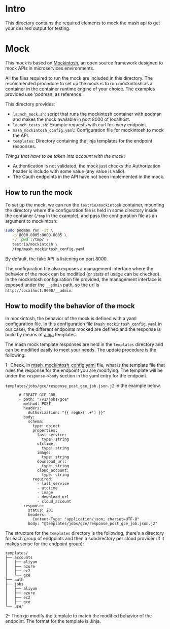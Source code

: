 
# Intro

This directory contains the required elements to mock the mash api to get your
desired output for testing.

# Mock

This mock is based on [Mockintosh](https://github.com/up9inc/mockintosh), an 
open source framework designed to mock APIs in microservices environments.

All the files required to run the mock are included in this directory. The 
recommended procedure to set up the mock is to run mockintosh as a container
in the container runtime engine of your choice. The examples provided use
'podman' as reference.

This directory provides:
- `launch_mock.sh`: script that runs the mockintosh container with podman and
makes the mock available in port 8000 of localhost.
- `launch_tests.sh`: Example requests with curl for every endpoint.
- `mash_mockintosh_config.yaml`: Configuration file for mockintosh to mock the
API.
- `templates`: Directory containing the jinja templates for the endpoint 
responses.

_Things that have to be taken into account with the mock_:
- Authentication is not validated, the mock just checks the Authorization
header is include with some value (any value is valid).
- The Oauth endpoints in the API have not been implemented in the mock.


## How to run the mock

To set up the mock, we can run the `testrio/mockintosh` container, mounting the 
directory where the configuration file is held in some directory inside the 
container (`/tmp` in the example), and pass the configuration file as an 
argument to mockintosh:

```sh
sudo podman run -it \
   -p 8000-8005:8000-8005 \
   -v `pwd`:/tmp/ \
   testrio/mockintosh \
   /tmp/mash_mockintosh_config.yaml
```

By default, the fake API is listening on port 8000.

The configuration file also exposes a management interface where the behavior
of the mock can be modified (or stats of usage can be checked). In the 
mockintosh configuration file provided, the management interface is exposed
under the `__admin` path, so the url is `http://localhost:8000/__admin`.

## How to modify the behavior of the mock

In mockintosh, the behavior of the mock is defined with a yaml configuration
file. In this configuration file (`mash_mockintosh_config.yaml` in our case),
the different endpoints mocked are defined and the response is build by means
of [Jinja](https://jinja.palletsprojects.com/en/3.1.x/) templates.

The mash mock template responses are held in the `templates` directory and can
be modified easily to meet your needs. The update procedure is the following:

1- Check, in [mash_mockintosh_config.yaml](mash_mockintosh_config.yaml) file, 
what is the template file that rules the response for the endpoint you are 
modifying. The template will be under the `response->body` section in the yaml
entry for the endpoint. 

`templates/jobs/gce/response_post_gce_job.json.j2` in the example below.

```
      # CREATE GCE JOB
      - path: "/v1/jobs/gce"
        method: POST
        headers:
          Authorization: "{{ regEx('.+') }}"
        body:
          schema:
            type: object
            properties:
              last_service:
                type: string
              utctime:
                type: string
              image:
                type: string
              download_url:
                type: string
              cloud_account:
                type: string
            required:
              - last_service
              - utctime
              - image
              - download_url
              - cloud_account
        response:
          status: 201
          headers:
            Content-Type: "application/json; charset=UTF-8"
          body: "@templates/jobs/gce/response_post_gce_job.json.j2"
```

The structure for the `templates` directory is the following, there's a
directory for each group of endpoints and then a subdirectory per cloud
provider (if it makes sense for the endpoint group):

```
templates/
├── accounts
│   ├── aliyun
│   ├── azure
│   ├── ec2
│   └── gce
├── auth
├── jobs
│   ├── aliyun
│   ├── azure
│   ├── ec2
│   ├── gce
└── user
```

2- Then go modify the template to match the modified behavior of the endpoint.
The format for the template is Jinja.

